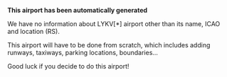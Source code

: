 **This airport has been automatically generated**

We have no information about LYKV[*] airport other than its name, ICAO and location (RS).

This airport will have to be done from scratch, which includes adding runways, taxiways, parking locations, boundaries...

Good luck if you decide to do this airport!